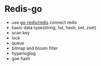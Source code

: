 # Redis-go
- use [go-redis/redis](https://redis.uptrace.dev/) connect redis
- basic data type(string, list, hash, set, zset)
- scan key
- lock
- queue
- bitmap and bloom filter
- hyperloglog
- goe hash
